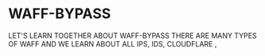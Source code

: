 # WAFF-BYPASS
LET'S LEARN TOGETHER ABOUT WAFF-BYPASS
THERE ARE MANY TYPES OF WAFF AND WE LEARN ABOUT ALL IPS, IDS, 
CLOUDFLARE ,

